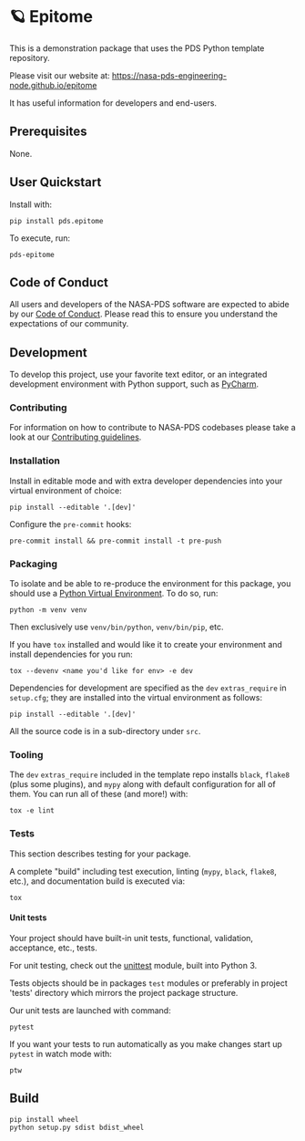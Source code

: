 # 🪐 Epitome

This is a demonstration package that uses the PDS Python template repository.

Please visit our website at: https://nasa-pds-engineering-node.github.io/epitome

It has useful information for developers and end-users.


## Prerequisites

None.


## User Quickstart

Install with:

    pip install pds.epitome

To execute, run:

    pds-epitome


## Code of Conduct

All users and developers of the NASA-PDS software are expected to abide by our [Code of Conduct](https://github.com/NASA-PDS/.github/blob/main/CODE_OF_CONDUCT.md). Please read this to ensure you understand the expectations of our community.


## Development

To develop this project, use your favorite text editor, or an integrated development environment with Python support, such as [PyCharm](https://www.jetbrains.com/pycharm/).


### Contributing

For information on how to contribute to NASA-PDS codebases please take a look at our [Contributing guidelines](https://github.com/NASA-PDS/.github/blob/main/CONTRIBUTING.md).


### Installation

Install in editable mode and with extra developer dependencies into your virtual environment of choice:

    pip install --editable '.[dev]'

Configure the `pre-commit` hooks:

    pre-commit install && pre-commit install -t pre-push


### Packaging

To isolate and be able to re-produce the environment for this package, you should use a [Python Virtual Environment](https://docs.python.org/3/tutorial/venv.html). To do so, run:

    python -m venv venv

Then exclusively use `venv/bin/python`, `venv/bin/pip`, etc.

If you have `tox` installed and would like it to create your environment and install dependencies for you run:

    tox --devenv <name you'd like for env> -e dev

Dependencies for development are specified as the `dev` `extras_require` in `setup.cfg`; they are installed into the virtual environment as follows:

    pip install --editable '.[dev]'

All the source code is in a sub-directory under `src`.


### Tooling

The `dev` `extras_require` included in the template repo installs `black`, `flake8` (plus some plugins), and `mypy` along with default configuration for all of them. You can run all of these (and more!) with:

    tox -e lint


### Tests

This section describes testing for your package.

A complete "build" including test execution, linting (`mypy`, `black`, `flake8`, etc.), and documentation build is executed via:

    tox


#### Unit tests

Your project should have built-in unit tests, functional, validation, acceptance, etc., tests.

For unit testing, check out the [unittest](https://docs.python.org/3/library/unittest.html) module, built into Python 3.

Tests objects should be in packages `test` modules or preferably in project 'tests' directory which mirrors the project package structure.

Our unit tests are launched with command:

    pytest

If you want your tests to run automatically as you make changes start up `pytest` in watch mode with:

    ptw


## Build

    pip install wheel
    python setup.py sdist bdist_wheel
